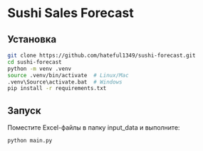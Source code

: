 # Sushi Sales Forecast

## Установка 
```bash 
git clone https://github.com/hateful1349/sushi-forecast.git
cd sushi-forecast
python -m venv .venv 
source .venv/bin/activate  # Linux/Mac 
.venv\Source\activate.bat  # Windows
pip install -r requirements.txt
```

## Запуск
Поместите Excel-файлы в папку input_data и выполните:
```bash
python main.py
```